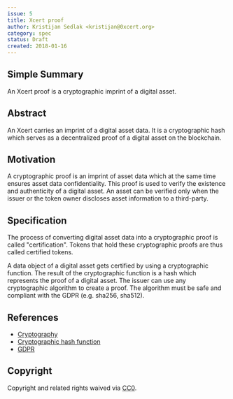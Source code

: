 ```yaml
---
issue: 5
title: Xcert proof
author: Kristijan Sedlak <kristijan@0xcert.org>
category: spec
status: Draft
created: 2018-01-16
---
```


## Simple Summary

An Xcert proof is a cryptographic imprint of a digital asset.

## Abstract

An Xcert carries an imprint of a digital asset data. It is a cryptographic hash which serves as a decentralized proof of a digital asset on the blockchain.

## Motivation

A cryptographic proof is an imprint of asset data which at the same time ensures asset data confidentiality. This proof is used to verify the existence and authenticity of a digital asset. An asset can be verified only when the issuer or the token owner discloses asset information to a third-party.

## Specification

The process of converting digital asset data into a cryptographic proof is called "certification". Tokens that hold these cryptographic proofs are thus called certified tokens.

A data object of a digital asset gets certified by using a cryptographic function. The result of the cryptographic function is a hash which represents the proof of a digital asset. The issuer can use any cryptographic algorithm to create a proof. The algorithm must be safe and compliant with the GDPR (e.g. sha256, sha512).

## References

* [Cryptography](https://en.wikipedia.org/wiki/Cryptography)
* [Cryptographic hash function](https://en.wikipedia.org/wiki/Cryptographic_hash_function)
* [GDPR](https://www.eugdpr.org/)

## Copyright

Copyright and related rights waived via [CC0](https://creativecommons.org/publicdomain/zero/1.0/).
